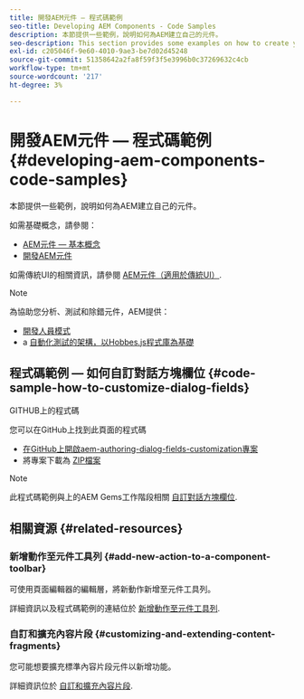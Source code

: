 ```yaml
---
title: 開發AEM元件 — 程式碼範例
seo-title: Developing AEM Components - Code Samples
description: 本節提供一些範例，說明如何為AEM建立自己的元件。
seo-description: This section provides some examples on how to create your own components for AEM.
exl-id: c205046f-9e60-4010-9ae3-be7d02d45248
source-git-commit: 51358642a2fa8f59f3f5e3996b0c37269632c4cb
workflow-type: tm+mt
source-wordcount: '217'
ht-degree: 3%

---
```


# 開發AEM元件 — 程式碼範例{#developing-aem-components-code-samples}

本節提供一些範例，說明如何為AEM建立自己的元件。

如需基礎概念，請參閱：

* [AEM元件 — 基本概念](/help/sites-developing/components-basics.md)
* [開發AEM元件](/help/sites-developing/developing-components.md)

如需傳統UI的相關資訊，請參閱 [AEM元件（適用於傳統UI）](/help/sites-developing/developing-components-classic.md).

>[!NOTE]
>
>為協助您分析、測試和除錯元件，AEM提供：
>
>* [開發人員模式](/help/sites-developing/developer-mode.md)
>* a [自動化測試的架構，以Hobbes.js程式庫為基礎](/help/sites-developing/hobbes.md)
>


## 程式碼範例 — 如何自訂對話方塊欄位 {#code-sample-how-to-customize-dialog-fields}

GITHUB上的程式碼

您可以在GitHub上找到此頁面的程式碼

* [在GitHub上開啟aem-authoring-dialog-fields-customization專案](https://github.com/Adobe-Marketing-Cloud/aem-authoring-dialog-fields-customization)
* 將專案下載為 [ZIP檔案](https://github.com/Adobe-Marketing-Cloud/aem-authoring-dialog-fields-customization/archive/master.zip)

>[!NOTE]
>
>此程式碼範例與上的AEM Gems工作階段相關 [自訂對話方塊欄位](https://experienceleague.adobe.com/docs/experience-manager-gems-events/gems/gems2015/aem-customizing-dialog-fields-in-touch-ui.html).

## 相關資源 {#related-resources}

### 新增動作至元件工具列 {#add-new-action-to-a-component-toolbar}

可使用頁面編輯器的編輯層，將新動作新增至元件工具列。

詳細資訊以及程式碼範例的連結位於 [新增動作至元件工具列](/help/sites-developing/customizing-page-authoring-touch.md#add-new-action-to-a-component-toolbar).

### 自訂和擴充內容片段 {#customizing-and-extending-content-fragments}

您可能想要擴充標準內容片段元件以新增功能。

詳細資訊位於 [自訂和擴充內容片段](/help/sites-developing/customizing-content-fragments.md).
